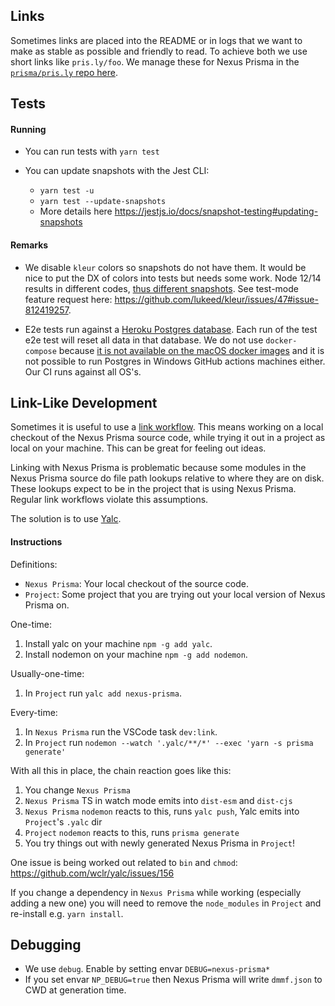 ## Links

Sometimes links are placed into the README or in logs that we want to make as stable as possible and friendly to read. To achieve both we use short links like `pris.ly/foo`. We manage these for Nexus Prisma in the [`prisma/pris.ly` repo here](https://github.com/prisma/pris.ly/blob/main/_redirects#L175).

## Tests

#### Running

- You can run tests with `yarn test`

- You can update snapshots with the Jest CLI:
  - `yarn test -u`
  - `yarn test --update-snapshots`
  - More details here https://jestjs.io/docs/snapshot-testing#updating-snapshots

#### Remarks

- We disable `kleur` colors so snapshots do not have them. It would be nice to put the DX of colors into tests but needs some work. Node 12/14 results in different codes, [thus different snapshots](https://github.com/prisma/nexus-prisma/pull/3#issuecomment-782432471). See test-mode feature request here: https://github.com/lukeed/kleur/issues/47#issue-812419257.

- E2e tests run against a [Heroku Postgres database](https://data.heroku.com/datastores/6e28e827-3dec-4181-b7a1-b219c5016437). Each run of the test e2e test will reset all data in that database. We do not use `docker-compose` because [it is not available on the macOS docker images](https://github.com/actions/virtual-environments/issues/17#issuecomment-614726536) and it is not possible to run Postgres in Windows GitHub actions machines either. Our CI runs against all OS's.

## Link-Like Development

Sometimes it is useful to use a [link workflow](https://docs.npmjs.com/cli/v6/commands/npm-link). This means working on a local checkout of the Nexus Prisma source code, while trying it out in a project as local on your machine. This can be great for feeling out ideas.

Linking with Nexus Prisma is problematic because some modules in the Nexus Prisma source do file path lookups relative to where they are on disk. These lookups expect to be in the project that is using Nexus Prisma. Regular link workflows violate this assumptions.

The solution is to use [Yalc](https://github.com/wclr/yalc).

#### Instructions

Definitions:

- `Nexus Prisma`: Your local checkout of the source code.
- `Project`: Some project that you are trying out your local version of Nexus Prisma on.

One-time:

1. Install yalc on your machine `npm -g add yalc`.
1. Install nodemon on your machine `npm -g add nodemon`.

Usually-one-time:

1. In `Project` run `yalc add nexus-prisma`.

Every-time:

1. In `Nexus Prisma` run the VSCode task `dev:link`.
1. In `Project` run `nodemon --watch '.yalc/**/*' --exec 'yarn -s prisma generate'`

With all this in place, the chain reaction goes like this:

1. You change `Nexus Prisma`
1. `Nexus Prisma` TS in watch mode emits into `dist-esm` and `dist-cjs`
1. `Nexus Prisma` `nodemon` reacts to this, runs `yalc push`, Yalc emits into `Project`'s `.yalc` dir
1. `Project` `nodemon` reacts to this, runs `prisma generate`
1. You try things out with newly generated Nexus Prisma in `Project`!

One issue is being worked out related to `bin` and `chmod`: https://github.com/wclr/yalc/issues/156

If you change a dependency in `Nexus Prisma` while working (especially adding a new one) you will need to remove the `node_modules` in `Project` and re-install e.g. `yarn install`.

## Debugging

- We use `debug`. Enable by setting envar `DEBUG=nexus-prisma*`
- If you set envar `NP_DEBUG=true` then Nexus Prisma will write `dmmf.json` to CWD at generation time.
